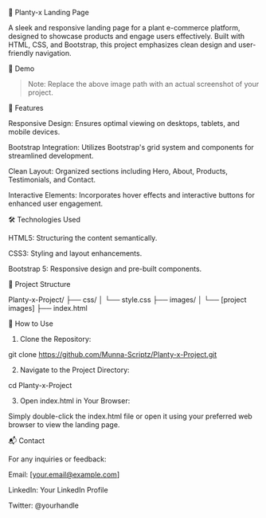 🌿 Planty-x Landing Page

A sleek and responsive landing page for a plant e-commerce platform, designed to showcase products and engage users effectively. Built with HTML, CSS, and Bootstrap, this project emphasizes clean design and user-friendly navigation.

📸 Demo



> Note: Replace the above image path with an actual screenshot of your project.



🚀 Features

Responsive Design: Ensures optimal viewing on desktops, tablets, and mobile devices.

Bootstrap Integration: Utilizes Bootstrap's grid system and components for streamlined development.

Clean Layout: Organized sections including Hero, About, Products, Testimonials, and Contact.

Interactive Elements: Incorporates hover effects and interactive buttons for enhanced user engagement.

🛠️ Technologies Used

HTML5: Structuring the content semantically.

CSS3: Styling and layout enhancements.

Bootstrap 5: Responsive design and pre-built components.


📁 Project Structure

Planty-x-Project/
├── css/
│   └── style.css
├── images/
│   └── [project images]
├── index.html

📌 How to Use

1. Clone the Repository:

git clone https://github.com/Munna-Scriptz/Planty-x-Project.git

2. Navigate to the Project Directory:

cd Planty-x-Project


3. Open index.html in Your Browser:

Simply double-click the index.html file or open it using your preferred web browser to view the landing page.

📬 Contact

For any inquiries or feedback:

Email: [your.email@example.com]

LinkedIn: Your LinkedIn Profile

Twitter: @yourhandle